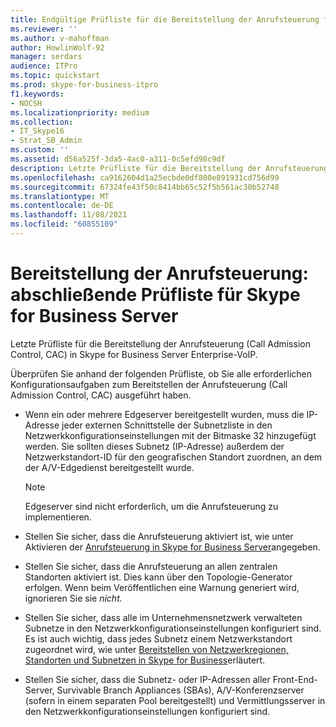 ```yaml
---
title: Endgültige Prüfliste für die Bereitstellung der Anrufsteuerung für Skype for Business Server
ms.reviewer: ''
ms.author: v-mahoffman
author: HowlinWolf-92
manager: serdars
audience: ITPro
ms.topic: quickstart
ms.prod: skype-for-business-itpro
f1.keywords:
- NOCSH
ms.localizationpriority: medium
ms.collection:
- IT_Skype16
- Strat_SB_Admin
ms.custom: ''
ms.assetid: d56a525f-3da5-4ac0-a311-0c5efd98c9df
description: Letzte Prüfliste für die Bereitstellung der Anrufsteuerung (Call Admission Control, CAC) in Skype for Business Server Enterprise-VoIP.
ms.openlocfilehash: ca9162604d1a25ecbde0df800e891931cd756d99
ms.sourcegitcommit: 67324fe43f50c8414bb65c52f5b561ac30b52748
ms.translationtype: MT
ms.contentlocale: de-DE
ms.lasthandoff: 11/08/2021
ms.locfileid: "60855109"
---
```

# <a name="call-admission-control-deployment-final-checklist-for-skype-for-business-server"></a>Bereitstellung der Anrufsteuerung: abschließende Prüfliste für Skype for Business Server
 
Letzte Prüfliste für die Bereitstellung der Anrufsteuerung (Call Admission Control, CAC) in Skype for Business Server Enterprise-VoIP. 
  
Überprüfen Sie anhand der folgenden Prüfliste, ob Sie alle erforderlichen Konfigurationsaufgaben zum Bereitstellen der Anrufsteuerung (Call Admission Control, CAC) ausgeführt haben.
  
- Wenn ein oder mehrere Edgeserver bereitgestellt wurden, muss die IP-Adresse jeder externen Schnittstelle der Subnetzliste in den Netzwerkkonfigurationseinstellungen mit der Bitmaske 32 hinzugefügt werden. Sie sollten dieses Subnetz (IP-Adresse) außerdem der Netzwerkstandort-ID für den geografischen Standort zuordnen, an dem der A/V-Edgedienst bereitgestellt wurde.
    
    > [!NOTE]
    > Edgeserver sind nicht erforderlich, um die Anrufsteuerung zu implementieren. 
  
- Stellen Sie sicher, dass die Anrufsteuerung aktiviert ist, wie unter Aktivieren der [Anrufsteuerung in Skype for Business Server](enable-call-admission-control.md)angegeben.
    
- Stellen Sie sicher, dass die Anrufsteuerung an allen zentralen Standorten aktiviert ist. Dies kann über den Topologie-Generator erfolgen. Wenn beim Veröffentlichen eine Warnung generiert wird, ignorieren Sie sie *nicht.*
    
- Stellen Sie sicher, dass alle im Unternehmensnetzwerk verwalteten Subnetze in den Netzwerkkonfigurationseinstellungen konfiguriert sind. Es ist auch wichtig, dass jedes Subnetz einem Netzwerkstandort zugeordnet wird, wie unter [Bereitstellen von Netzwerkregionen, Standorten und Subnetzen in Skype for Business](deploy-network.md)erläutert.
    
- Stellen Sie sicher, dass die Subnetz- oder IP-Adressen aller Front-End-Server, Survivable Branch Appliances (SBAs), A/V-Konferenzserver (sofern in einem separaten Pool bereitgestellt) und Vermittlungsserver in den Netzwerkkonfigurationseinstellungen konfiguriert sind.
    

